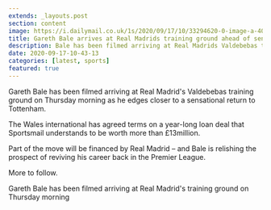 ```yaml
---
extends: _layouts.post
section: content
image: https://i.dailymail.co.uk/1s/2020/09/17/10/33294620-0-image-a-40_1600335215198.jpg 
title: Gareth Bale arrives at Real Madrids training ground ahead of sensational Tottenham return 
description: Bale has been filmed arriving at Real Madrids Valdebebas training ground on Thursday morning as he edges closer to a sensational return to Tottenham. 
date: 2020-09-17-10-43-13 
categories: [latest, sports] 
featured: true 
--- 
```

Gareth Bale has been filmed arriving at Real Madrid's Valdebebas training ground on Thursday morning as he edges closer to a sensational return to Tottenham.

The Wales international has agreed terms on a year-long loan deal that Sportsmail understands to be worth more than £13million.

Part of the move will be financed by Real Madrid – and Bale is relishing the prospect of reviving his career back in the Premier League.

More to follow.

Gareth Bale has been filmed arriving at Real Madrid's training ground on Thursday morning

